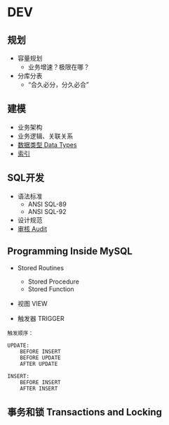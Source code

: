 # DEV

## 规划

- 容量规划
  - 业务增速？极限在哪？
- 分库分表
  - “合久必分，分久必合”

## 建模

- 业务架构
- 业务逻辑、关联关系
- [数据类型 Data Types](DataTypes/Readme.md)
- [索引](IndexConstraint/Readme.md)

## SQL开发

- 语法标准
  - ANSI SQL-89
  - ANSI SQL-92
- 设计规范
- [审核 Audit](Audit/Readme.md)


## Programming Inside MySQL

- Stored Routines
  - Stored Procedure
  - Stored Function
  
- 视图 VIEW
- 触发器 TRIGGER
```
触发顺序：

UPDATE:
	BEFORE INSERT
	BEFORE UPDATE
	AFTER UPDATE

INSERT:
	BEFORE INSERT
	AFTER INSERT

```

## 事务和锁 Transactions and Locking


